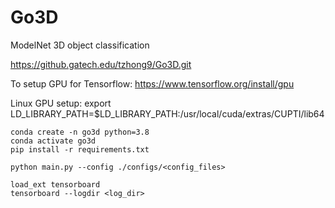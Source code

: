 # Go3D
ModelNet 3D object classification

https://github.gatech.edu/tzhong9/Go3D.git

To setup GPU for Tensorflow:
https://www.tensorflow.org/install/gpu

Linux GPU setup:
export LD_LIBRARY_PATH=$LD_LIBRARY_PATH:/usr/local/cuda/extras/CUPTI/lib64

```
conda create -n go3d python=3.8
conda activate go3d
pip install -r requirements.txt

python main.py --config ./configs/<config_files>

load_ext tensorboard
tensorboard --logdir <log_dir>
```

